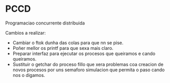 # PCCD
Programaciao concurrente distribuida

Cambios a realizar:
  - Cambiar o ftok dunha das colas para que nn se pise.
  - Poñer mellor os printf para que sexa mais claro.
  - Preparar interfaz para ejecutar os procesos que queiramos e cando queiramos.
  - Sustituir o getchar do proceso fillo que xera problemas coa creacion de novos procesos por uns semaforo simulacion que permita o paso cando nos o digamos.
  
